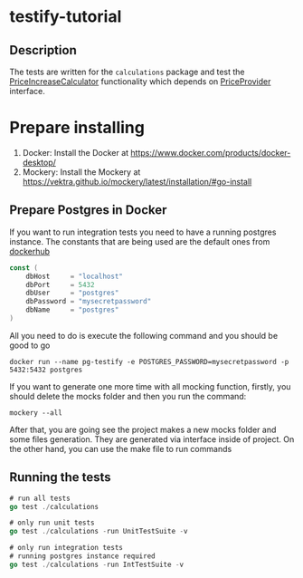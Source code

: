 # testify-tutorial

## Description

The tests are written for the `calculations` package and test the [PriceIncreaseCalculator](./calculations/priceIncrease.go) functionality which depends on [PriceProvider](./stocks/stocks.go) interface. 

# Prepare installing
1. Docker: Install the Docker at https://www.docker.com/products/docker-desktop/
2. Mockery: Install the Mockery at https://vektra.github.io/mockery/latest/installation/#go-install

## Prepare Postgres in Docker
If you want to run integration tests you need to have a running postgres instance. The constants that are being used are the default ones from [dockerhub](https://hub.docker.com/_/postgres)

```go
const (
	dbHost     = "localhost"
	dbPort     = 5432
	dbUser     = "postgres"
	dbPassword = "mysecretpassword"
	dbName     = "postgres"
)
```

All you need to do is execute the following command and you should be good to go

```
docker run --name pg-testify -e POSTGRES_PASSWORD=mysecretpassword -p 5432:5432 postgres
```

If you want to generate one more time with all mocking function, firstly, you should delete the mocks folder and then you run the command:
```
mockery --all
```
After that, you are going see the project makes a new mocks folder and some files generation. They are generated via interface inside of project.
On the other hand, you can use the make file to run commands

## Running the tests

```go
# run all tests
go test ./calculations

# only run unit tests
go test ./calculations -run UnitTestSuite -v

# only run integration tests
# running postgres instance required
go test ./calculations -run IntTestSuite -v
````

